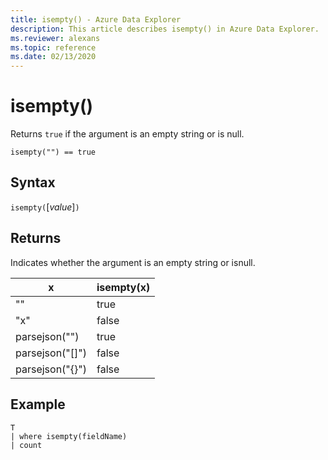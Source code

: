 ```yaml
---
title: isempty() - Azure Data Explorer
description: This article describes isempty() in Azure Data Explorer.
ms.reviewer: alexans
ms.topic: reference
ms.date: 02/13/2020
---
```

# isempty()

Returns `true` if the argument is an empty string or is null.
    
```kusto
isempty("") == true
```

## Syntax

`isempty(`[*value*]`)`

## Returns

Indicates whether the argument is an empty string or isnull.

|x|isempty(x)
|---|---
| "" | true
|"x" | false
|parsejson("")|true
|parsejson("[]")|false
|parsejson("{}")|false

## Example

```kusto
T
| where isempty(fieldName)
| count
```